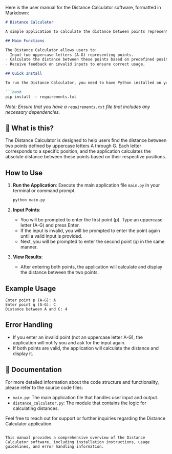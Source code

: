 Here is the user manual for the Distance Calculator software, formatted in Markdown:

```markdown
# Distance Calculator

A simple application to calculate the distance between points represented by uppercase letters A-G.

## Main Functions

The Distance Calculator allows users to:
- Input two uppercase letters (A-G) representing points.
- Calculate the distance between these points based on predefined positions.
- Receive feedback on invalid inputs to ensure correct usage.

## Quick Install

To run the Distance Calculator, you need to have Python installed on your machine. You can install the required dependencies using pip:

```bash
pip install -r requirements.txt
```

*Note: Ensure that you have a `requirements.txt` file that includes any necessary dependencies.*

## 🤔 What is this?

The Distance Calculator is designed to help users find the distance between two points defined by uppercase letters A through G. Each letter corresponds to a specific position, and the application calculates the absolute distance between these points based on their respective positions.

## How to Use

1. **Run the Application**: 
   Execute the main application file `main.py` in your terminal or command prompt.

   ```bash
   python main.py
   ```

2. **Input Points**:
   - You will be prompted to enter the first point (p). Type an uppercase letter (A-G) and press Enter.
   - If the input is invalid, you will be prompted to enter the point again until a valid input is provided.
   - Next, you will be prompted to enter the second point (q) in the same manner.

3. **View Results**:
   - After entering both points, the application will calculate and display the distance between the two points.

## Example Usage

```plaintext
Enter point p (A-G): A
Enter point q (A-G): C
Distance between A and C: 4
```

## Error Handling

- If you enter an invalid point (not an uppercase letter A-G), the application will notify you and ask for the input again.
- If both points are valid, the application will calculate the distance and display it.

## 📖 Documentation

For more detailed information about the code structure and functionality, please refer to the source code files:
- `main.py`: The main application file that handles user input and output.
- `distance_calculator.py`: The module that contains the logic for calculating distances.

Feel free to reach out for support or further inquiries regarding the Distance Calculator application.
```

This manual provides a comprehensive overview of the Distance Calculator software, including installation instructions, usage guidelines, and error handling information.